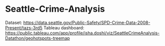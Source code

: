 # Seattle-Crime-Analysis
Dataset: https://data.seattle.gov/Public-Safety/SPD-Crime-Data-2008-Present/tazs-3rd5
Tableau dashboard: https://public.tableau.com/app/profile/isha.doshi/viz/SeattleCrimeAnalysis-Datathon/geohotspots-treemap
